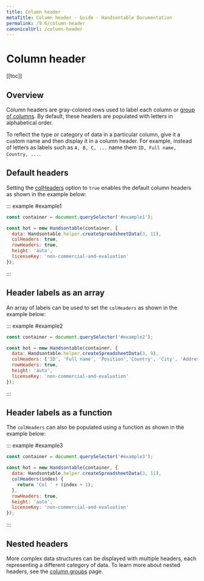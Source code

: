 ```yaml
---
title: Column header
metaTitle: Column header - Guide - Handsontable Documentation
permalink: /9.6/column-header
canonicalUrl: /column-header
---
```


# Column header

[[toc]]

## Overview

Column headers are gray-colored rows used to label each column or [group of columns](@/guides/columns/column-groups.md). By default, these headers are populated with letters in alphabetical order.

To reflect the type or category of data in a particular column, give it a custom name and then display it in a column header. For example, instead of letters as labels such as `A, B, C, ...` name them `ID, Full name, Country, ...`.

## Default headers

Setting the [colHeaders](@/api/metaSchema.md#colheaders) option to `true` enables the default column headers as shown in the example below:

::: example #example1
```js
const container = document.querySelector('#example1');

const hot = new Handsontable(container, {
  data: Handsontable.helper.createSpreadsheetData(3, 11),
  colHeaders: true,
  rowHeaders: true,
  height: 'auto',
  licenseKey: 'non-commercial-and-evaluation'
});
```
:::

## Header labels as an array
An array of labels can be used to set the `colHeaders` as shown in the example below:

::: example #example2
```js
const container = document.querySelector('#example2');

const hot = new Handsontable(container, {
  data: Handsontable.helper.createSpreadsheetData(3, 9),
  colHeaders: ['ID', 'Full name', 'Position','Country', 'City', 'Address', 'Zip code', 'Mobile', 'E-mail'],
  rowHeaders: true,
  height: 'auto',
  licenseKey: 'non-commercial-and-evaluation'
});
```
:::

## Header labels as a function
The `colHeaders` can also be populated using a function as shown in the example below:

::: example #example3
```js
const container = document.querySelector('#example3');

const hot = new Handsontable(container, {
  data: Handsontable.helper.createSpreadsheetData(3, 11),
  colHeaders(index) {
    return 'Col ' + (index + 1);
  },
  rowHeaders: true,
  height: 'auto',
  licenseKey: 'non-commercial-and-evaluation'
});
```
:::

## Nested headers

More complex data structures can be displayed with multiple headers, each representing a different category of data. To learn more about nested headers, see the [column groups](@/guides/columns/column-groups.md) page.
